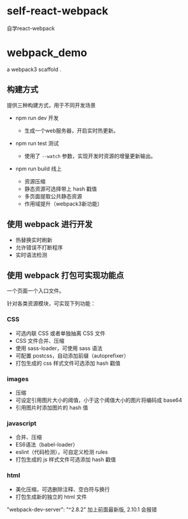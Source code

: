 # self-react-webpack
自学react-webpack


# webpack_demo

a webpack3 scaffold .

## 构建方式

提供三种构建方式，用于不同开发场景

+ npm run dev 开发
  - 生成一个web服务器，开启实时热更新。

+ npm run test 测试
  - 使用了 `--watch` 参数，实现开发时资源的增量更新输出。

+ npm run build 线上
  - 资源压缩
  - 静态资源可选择带上 hash 戳值
  - 多页面提取公共静态资源
  - 作用域提升（webpack3新功能）

## 使用 webpack 进行开发

+ 热替换实时刷新
+ 允许错误不打断程序
+ 实时语法检测

## 使用 webpack 打包可实现功能点

一个页面一个入口文件。

针对各类资源模块，可实现下列功能：

### CSS

+ 可选内联 CSS 或者单独抽离 CSS 文件
+ CSS 文件合并、压缩
+ 使用 sass-loader，可使用 sass 语法
+ 可配置 postcss，自动添加前缀（autoprefixer）
+ 打包生成的 css 样式文件可选添加 hash 戳值

### images
+ 压缩
+ 可设定引用图片大小的阈值，小于这个阈值大小的图片将编码成 base64 
+ 引用图片时添加图片的 hash 值

### javascript
+ 合并、压缩
+ ES6语法（babel-loader）
+ eslint（代码检测），可自定义检测 rules
+ 打包生成的 js 样式文件可选添加 hash 戳值

### html
+ 美化压缩，可选删除注释、空白符与换行
+ 打包生成新的独立的 html 文件

"webpack-dev-server": "^2.8.2" 加上前面最新版, 2.10.1 会报错